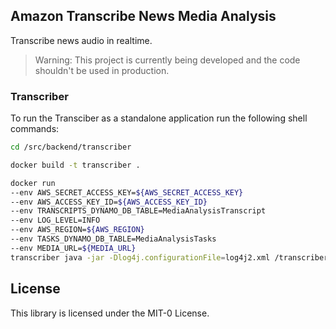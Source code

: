 ## Amazon Transcribe News Media Analysis

Transcribe news audio in realtime.

> Warning: This project is currently being developed and the code shouldn't be used in production.

### Transcriber

To run the Transciber as a standalone application run the following shell commands:

```bash
cd /src/backend/transcriber

docker build -t transcriber .

docker run
--env AWS_SECRET_ACCESS_KEY=${AWS_SECRET_ACCESS_KEY}
--env AWS_ACCESS_KEY_ID=${AWS_ACCESS_KEY_ID}
--env TRANSCRIPTS_DYNAMO_DB_TABLE=MediaAnalysisTranscript
--env LOG_LEVEL=INFO
--env AWS_REGION=${AWS_REGION}
--env TASKS_DYNAMO_DB_TABLE=MediaAnalysisTasks
--env MEDIA_URL=${MEDIA_URL}
transcriber java -jar -Dlog4j.configurationFile=log4j2.xml /transcriber.jar
```

## License

This library is licensed under the MIT-0 License. 
